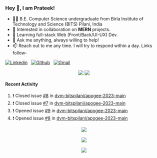 ### Hey 👋, I am Prateek!
- 👨‍🎓 B.E. Computer Science undergraduate from Birla Institute of Technology and Science (BITS) Pilani, India
- 💖 Interested in collaboration on **MERN** projects.
- 🌱 Learning full-stack Web (Front/Back/UI-UX) Dev.
- 💬 Ask me anything, always willing to help!
- 📫 Reach out to me any time. I will try to respond within a day. Links follow-

<!-- Connection Links -->
[![Linkedin](https://img.shields.io/badge/-LinkedIn-blue?style=flat&logo=Linkedin&logoColor=white)](https://www.linkedin.com/in/bit-by-bits/)&nbsp;&nbsp;
[![Github](https://img.shields.io/badge/-Github-000?style=flat&logo=Github&logoColor=white)](https://github.com/bit-by-bits)&nbsp;&nbsp;
[![Gmail](https://img.shields.io/badge/-Gmail-c14438?style=flat&logo=Gmail&logoColor=white)](mailto:kashyapprateek13@gmail.com)

<!-- User Stats -->
<p align="center">
  <img align="center" src="https://img.shields.io/github/followers/bit-by-bits?style=social" />  
  <img align="center" src="https://visitor-badge.laobi.icu/badge?page_id=bit-by-bits.visitor-badge" />
</p>

#### Recent Activity

<!--START_SECTION:activity-->
1. ❗️ Closed issue [#8](https://github.com/dvm-bitspilani/apogee-2023-main/issues/8) in [dvm-bitspilani/apogee-2023-main](https://github.com/dvm-bitspilani/apogee-2023-main)
2. ❗️ Closed issue [#7](https://github.com/dvm-bitspilani/apogee-2023-main/issues/7) in [dvm-bitspilani/apogee-2023-main](https://github.com/dvm-bitspilani/apogee-2023-main)
3. ❗️ Opened issue [#9](https://github.com/dvm-bitspilani/apogee-2023-main/issues/9) in [dvm-bitspilani/apogee-2023-main](https://github.com/dvm-bitspilani/apogee-2023-main)
4. ❗️ Opened issue [#8](https://github.com/dvm-bitspilani/apogee-2023-main/issues/8) in [dvm-bitspilani/apogee-2023-main](https://github.com/dvm-bitspilani/apogee-2023-main)
<!--END_SECTION:activity-->

<!-- Coding Stats -->
<p align="center">
  <img align="center" src="https://github-readme-stats-sigma-five.vercel.app/api?username=bit-by-bits&show_icons=true&theme=dark" /> <br><br>
  <img align="center" src="https://github-readme-streak-stats.herokuapp.com/?user=bit-by-bits&theme=dark" /> <br><br>
  <img align="center" src="https://github-readme-stats.vercel.app/api/wakatime?username=bit_by_bits&layout=compact&theme=dark" />  
</p>
